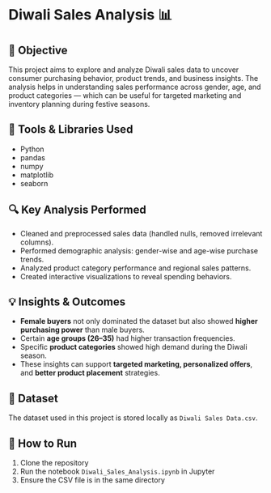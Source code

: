 # Diwali Sales Analysis 📊

## 📌 Objective
This project aims to explore and analyze Diwali sales data to uncover consumer purchasing behavior, product trends, and business insights. The analysis helps in understanding sales performance across gender, age, and product categories — which can be useful for targeted marketing and inventory planning during festive seasons.

## 🧰 Tools & Libraries Used
- Python
- pandas
- numpy
- matplotlib
- seaborn

## 🔍 Key Analysis Performed
- Cleaned and preprocessed sales data (handled nulls, removed irrelevant columns).
- Performed demographic analysis: gender-wise and age-wise purchase trends.
- Analyzed product category performance and regional sales patterns.
- Created interactive visualizations to reveal spending behaviors.

## 💡 Insights & Outcomes
- **Female buyers** not only dominated the dataset but also showed **higher purchasing power** than male buyers.
- Certain **age groups (26–35)** had higher transaction frequencies.
- Specific **product categories** showed high demand during the Diwali season.
- These insights can support **targeted marketing, personalized offers**, and **better product placement** strategies.

## 📁 Dataset
The dataset used in this project is stored locally as `Diwali Sales Data.csv`.

## 📎 How to Run
1. Clone the repository
2. Run the notebook `Diwali_Sales_Analysis.ipynb` in Jupyter
3. Ensure the CSV file is in the same directory

